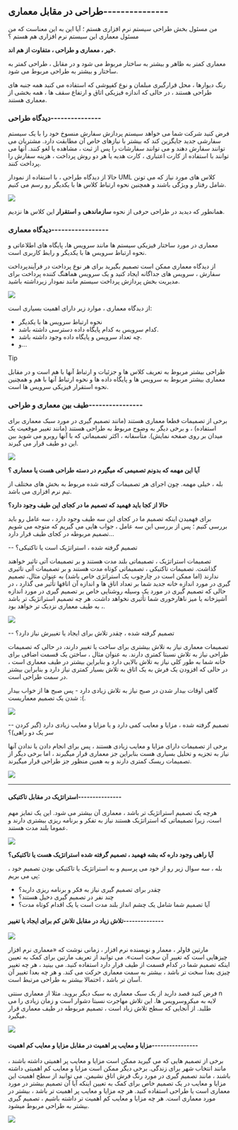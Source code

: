 ## طراحی در مقابل معماری---------------

من مسئول بخش طراحی سیستم نرم افزاری هستم ؛ آیا این به این معناست که من مسئول معماری این سیستم نرم افزاری هم هستم ؟

**خیر ، معماری و طراحی ، متفاوت از هم اند.**

معماری کمتر به ظاهر و بیشتر به ساختار مربوط می شود و در مقابل ، طراحی کمتر به ساختار و بیشتر به طراحی مربوط می شود.

رنگ دیوارها ، محل قرارگیری مبلمان و نوع کفپوشی که استفاده می کنید همه جنبه های طراحی هستند ، در حالی که اندازه فیزیکی اتاق و ارتفاع سقف ها ، همه بخشی از معماری هستند.

### دیدگاه طراحی---------------

فرض کنید شرکت شما می خواهد سیستم پردازش سفارش منسوخ خود را با یک سیستم سفارشی جدید جایگزین کند که بیشتر با نیازهای خاص آن مطابقت دارد. مشتریان می توانند سفارش دهند و می توانند سفارشات را پس از ثبت ، مشاهده یا لغو کنند. آنها می توانند با استفاده از کارت اعتباری ، کارت هدیه یا هر دو روش پرداخت ، هزینه سفارش را پرداخت کنند.

حالا از دیدگاه طراحی ، با استفاده از نمودار UML کلاس های مورد نیاز که می تونن شامل رفتار و ویژگی باشند و همچنین نحوه ارتباط کلاس ها با یکدیگر رو رسم می کنیم.

![](./Images/Pasted%20image%2020240321125135.png)

همانطور که دیدید در طراحی حرفی از نحوه **سازماندهی** و **استقرار** این کلاس ها نزدیم.

### دیدگاه معماری-----------------

معماری در مورد ساختار فیزیکی سیستم ها مانند سرویس ها، پایگاه های اطلاعاتی و نحوه ارتباط سرویس ها با یکدیگر و رابط کاربری است.

از دیدگاه معماری ممکن است تصمیم بگیرید برای هر نوع پرداخت در فرآیندپرداخت سفارش ، سرویس های جداگانه ایجاد کنید و یک سرویس هماهنگ کننده پرداخت برای مدیریت بخش پردازش پرداخت سیستم مانند نمودار زیرداشته باشید.

![](./Images/Pasted%20image%2020240321125722.png)

از دیدگاه معماری ، موارد زیر دارای اهمیت بسیاری است:
- نحوه ارتباط سرویس ها با یکدیگر
- کدام سرویس به کدام پایگاه داده دسترسی داشته باشد.
- چه تعداد سرویس و پایگاه داده وجود داشته باشد.
- و...

>[!tip]
>طراحی بیشتر مربوط به تعریف کلاس ها و جزئیات و ارتباط آنها با هم است و در مقابل معماری بیشتر مربوط به سرویس ها و پایگاه داده ها و نحوه ارتباط آنها با هم و همچنین نحوه استقرار فیزیکی سرویس ها است.

### طیف بین معماری و طراحی----------------

برخی از تصمیمات قطعا معماری هستند (مانند تصمیم گیری در مورد سبک معماری برای استفاده) ، و برخی دیگر به وضوح مربوط به طراحی هستند (مانند تغییر موقعیت یک میدان بر روی صفحه نمایش). متأسفانه ، اکثر تصمیماتی که با آنها روبرو می شوید بین این دو طیف قرار می گیرند.

![](./Images/Pasted%20image%2020240321130328.png)

**آیا این مهمه که بدونم تصمیمی که میگیرم در دسته طراحی هست یا معماری ؟**

بله ، خیلی مهمه. چون اجرای هر تصمیمات گرفته شده مربوط به بخش های مختلف از تیم نرم افزاری می باشد.

**حالا از کجا باید فهمید که تصمیم ما در کجای این طیف وجود دارد؟**

برای فهمیدن اینکه تصمیم ما در کجای این سه طیف وجود دارد ، سه عامل رو باید بررسی کنیم ؛ پس از بررسی این سه عامل ، جواب هایی می گیریم که متوجه می شویم تصمیم مربوطه در کجای طیف قرار دارد...

-- تصمیم گرفته شده ، استراتژیک است یا تاکتیکی؟
  
  تصمیمات استراتژیک ، تصمیماتی بلند مدت هستند و بر تصمیمات آتی تاثیر خواهند گذاشت. تصمیمات تاکتیکی ، تصمیماتی کوتاه مدت هستند و بر تصمیمات آتی تاثیری ندارند (اما ممکن است در چارچوب یک استراتژی خاص باشد) به عنوان مثال، تصمیم گیری در مورد اندازه خانه جدید شما بر تعداد اتاق ها و اندازه آن اتاقها تأثیر می گذارد ، در حالی که تصمیم گیری در مورد یک وسیله روشنایی خاص بر تصمیم گیری در مورد اندازه آشپزخانه یا میز ناهارخوری شما تأثیری نخواهد داشت. هر چه تصمیم استراتژیک تر باشد ، به طیف معماری نزدیک تر خواهد بود.
  
![](./Images/Pasted%20image%2020240321131854.png)

-- تصمیم گرفته شده ، چقدر تلاش برای ایجاد یا تغییرش نیاز دارد؟
  
  تصمیمات معماری نیاز به تلاش بیشتری برای ساخت یا تغییر دارند، در حالی که تصمیمات طراحی نیاز به تلاش نسبتا کمتری دارند. به عنوان مثال ، ساختن یک قسمت اضافی برای خانه شما به طور کلی نیاز به تلاش بالایی دارد و بنابراین بیشتر در طیف معماری است ، در حالی که افزودن یک فرش به یک اتاق به تلاش بسیار کمتری نیاز دارد و بنابراین بیشتر در سمت طراحی است.
  
  گاهی اوقات بیدار شدن در صبح نیاز به تلاش زیادی دارد - پس صبح ها از خواب بیدار شدن یک تصمیم معماریست :(.
  
  ![](./Images/Pasted%20image%2020240321132236.png)
  
-- تصمیم گرفته شده ، مزایا و معایب کمی دارد و یا مزایا و معایب زیادی دارد (گیر کردن سر یک دو راهی)؟

برخی از تصمیمات دارای مزایا و معایب زیادی هستند ، پس برای انجام دادن یا ندادن آنها نیاز به تجزیه و تحلیل بسیاری هست بنابراین جز معماری قرار میگیرند ، اما برخی دیگر از تصمیمات ریسک کمتری دارند و به همین منظور جز طراحی قرار میگیرند.

![](./Images/Pasted%20image%2020240321132755.png)

---

#### استراتژیک در مقابل تاکتیکی---------------

هرچه یک تصمیم استراتژیک تر باشد ، معماری آن بیشتر می شود. این یک تمایز مهم است، زیرا تصمیماتی که استراتژیک هستند نیاز به تفکر و برنامه ریزی بیشتری دارند و عموما بلند مدت هستند.

![](./Images/Pasted%20image%2020240321133309.png)

**آیا راهی وجود داره که بشه فهمید ، تصمیم گرفته شده استراتژیک هست یا تاکتیکی؟**

بله ، سه سوال زیر رو از خود می پرسیم و به استراتژیک یا تاکتیکی بودن تصمیم خود ، پی می بریم:

- چقدر برای تصمیم گیری نیاز به فکر و برنامه ریزی دارید؟
- چند نفر در تصمیم گیری دخیل هستند؟
- آیا تصمیم شما شامل یک چشم انداز بلند مدت است یا یک اقدام کوتاه مدت؟


#### تلاش زیاد در مقابل تلاش کم برای ایجاد یا تغییر--------------

![](./Images/Pasted%20image%2020240321134107.png)

مارتین فاولر ،  معمار و نویسنده نرم افزار ، زمانی نوشت که «معماری نرم افزار چیزهایی است که تغییر آن سخت است». می توانید از تعریف مارتین برای کمک به تعیین اینکه تصمیم شما در کدام قسمت از طیف قرار دارد استفاده کنید. می بینید ، هر چه تغییر چیزی بعدا سخت تر باشد ، بیشتر به سمت معماری حرکت می کند. و هر چه بعدا تغییر آن آسان تر باشد ، احتمالا بیشتر به طراحی مرتبط است.

فرض کنید قصد دارید از یک سبک معماری به سبک دیگر بروید. مثلا از معماری سنتی n لایه به میکروسرویس ها. این تلاش مهاجرت نسبتا دشوار است و زمان زیادی را می طلبد. از آنجایی که سطح تلاش زیاد است ، تصمیم مربوطه در طیف معماری قرار میگیرد.

![](./Images/Pasted%20image%2020240321134343.png)

#### مزایا و معایب پر اهمیت در مقابل مزایا و معایب کم اهمیت----------------

برخی از تصمیم هایی که می گیرید ممکن است مزایا و معایب پر اهمیتی داشته باشند ، مانند انتخاب شهر برای زندگی. برخی دیگر ممکن است مزایا و معایب کم اهمیتی داشته باشند ، مانند تصمیم گیری در مورد رنگ فرش اتاق نشیمن. می توانید از سطح اهمیت این مزایا و معایب در یک تصمیم خاص برای کمک به تعیین اینکه آیا آن تصمیم بیشتر در مورد معماری است یا طراحی استفاده کنید. هر چه مزایا و معایب پر اهمیت تر باشد ، بیشتر در مورد معماری است. هر چه مزایا و معایب کم اهمیت تر داشته باشیم ، تصمیم گیری بیشتر به طراحی مربوط میشود.

![](./Images/Pasted%20image%2020240321134915.png)


